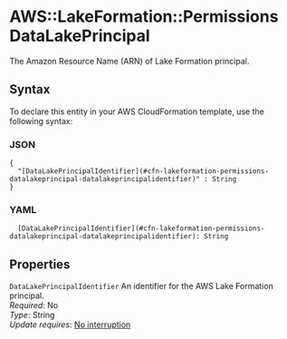 # AWS::LakeFormation::Permissions DataLakePrincipal<a name="aws-properties-lakeformation-permissions-datalakeprincipal"></a>

The Amazon Resource Name (ARN) of Lake Formation principal\.

## Syntax<a name="aws-properties-lakeformation-permissions-datalakeprincipal-syntax"></a>

To declare this entity in your AWS CloudFormation template, use the following syntax:

### JSON<a name="aws-properties-lakeformation-permissions-datalakeprincipal-syntax.json"></a>

```
{
  "[DataLakePrincipalIdentifier](#cfn-lakeformation-permissions-datalakeprincipal-datalakeprincipalidentifier)" : String
}
```

### YAML<a name="aws-properties-lakeformation-permissions-datalakeprincipal-syntax.yaml"></a>

```
  [DataLakePrincipalIdentifier](#cfn-lakeformation-permissions-datalakeprincipal-datalakeprincipalidentifier): String
```

## Properties<a name="aws-properties-lakeformation-permissions-datalakeprincipal-properties"></a>

`DataLakePrincipalIdentifier`  <a name="cfn-lakeformation-permissions-datalakeprincipal-datalakeprincipalidentifier"></a>
An identifier for the AWS Lake Formation principal\.  
*Required*: No  
*Type*: String  
*Update requires*: [No interruption](https://docs.aws.amazon.com/AWSCloudFormation/latest/UserGuide/using-cfn-updating-stacks-update-behaviors.html#update-no-interrupt)
